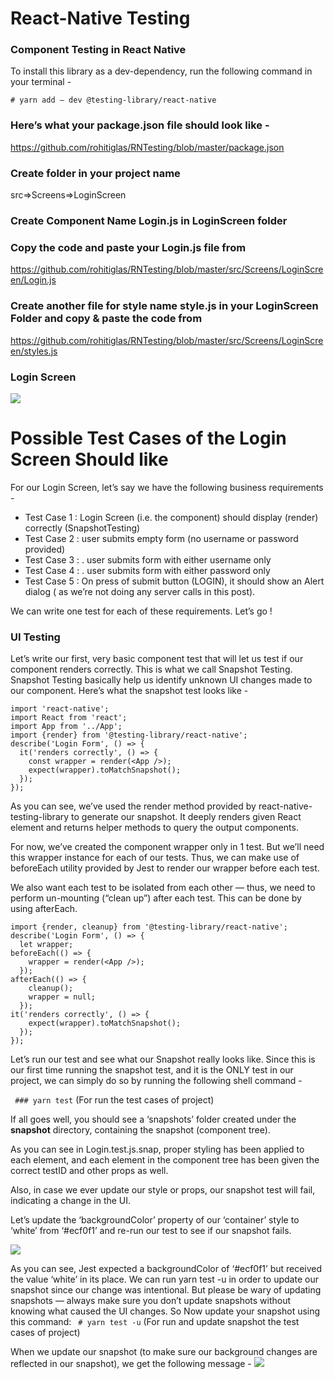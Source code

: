 <h1> React-Native Testing </h1>

### Component Testing in React Native


To install this library as a dev-dependency, run the following command in your terminal - 


``` # yarn add — dev @testing-library/react-native ```

### Here’s what your package.json file should look like - 

https://github.com/rohitiglas/RNTesting/blob/master/package.json




### Create folder in your project name
src=>Screens=>LoginScreen

### Create Component Name Login.js in LoginScreen folder

### Copy the code and paste your Login.js file from
https://github.com/rohitiglas/RNTesting/blob/master/src/Screens/LoginScreen/Login.js

### Create another file for style name style.js in your LoginScreen Folder and copy & paste the code from 
https://github.com/rohitiglas/RNTesting/blob/master/src/Screens/LoginScreen/styles.js



### Login Screen 

<img src="https://user-images.githubusercontent.com/17780617/92900801-9ea4bc00-f43d-11ea-8fdd-a63337397d9e.png" />



# Possible Test Cases of the Login Screen Should like 


For our Login Screen, let’s say we have the following business requirements -
<ul>
<li>Test Case 1 : Login Screen (i.e. the component) should display (render) correctly (SnapshotTesting)</li>
<li>Test Case 2 : user submits empty form (no username or password provided)</li>
<li>Test Case 3 : . user submits form with either username only</li>
  <li>Test Case 4 : . user submits form with either password only</li>
  <li>Test Case 5 : On press of submit button (LOGIN), it should show an Alert dialog ( as we’re not doing any server calls in this post).</li>
</ul>


We can write one test for each of these requirements.
Let’s go !

### UI Testing

Let’s write our first, very basic component test that will let us test if our component renders correctly. This is what we call Snapshot Testing.
Snapshot Testing basically help us identify unknown UI changes made to our component.
Here’s what the snapshot test looks like -
```
import 'react-native';
import React from 'react';
import App from '../App';
import {render} from '@testing-library/react-native';
describe('Login Form', () => {
  it('renders correctly', () => {
    const wrapper = render(<App />);
    expect(wrapper).toMatchSnapshot();
  });
});

```

As you can see, we’ve used the render method provided by react-native-testing-library to generate our snapshot. It deeply renders given React element and returns helper methods to query the output components.

For now, we’ve created the component wrapper only in 1 test. But we’ll need this wrapper instance for each of our tests. Thus, we can make use of beforeEach utility provided by Jest to render our wrapper before each test.

We also want each test to be isolated from each other — thus, we need to perform un-mounting (“clean up”) after each test. This can be done by using afterEach.

```
import {render, cleanup} from '@testing-library/react-native';
describe('Login Form', () => {
  let wrapper;
beforeEach(() => {
    wrapper = render(<App />);
  });
afterEach(() => {
    cleanup();
    wrapper = null;
  });
it('renders correctly', () => {
    expect(wrapper).toMatchSnapshot();
  });
});

```


Let’s run our test and see what our Snapshot really looks like. Since this is our first time running the snapshot test, and it is the ONLY test in our project, we can simply do so by running the following shell command -

```  ### yarn test ```  (For run the test cases of project)     

If all goes well, you should see a ‘snapshots’ folder created under the __snapshot__ directory, containing the snapshot (component tree).

As you can see in Login.test.js.snap, proper styling has been applied to each element, and each element in the component tree has been given the correct testID and other props as well.

Also, in case we ever update our style or props, our snapshot test will fail, indicating a change in the UI.

Let’s update the ‘backgroundColor’ property of our ‘container’ style to ‘white’ from ‘#ecf0f1’ and re-run our test to see if our snapshot fails.

<img src="https://user-images.githubusercontent.com/17780617/92904842-cfd2bb80-f440-11ea-98e1-30ac5f79ed05.png" />

As you can see, Jest expected a backgroundColor of ‘#ecf0f1’ but received the value ‘white’ in its place. We can run yarn test -u in order to update our snapshot since our change was intentional. But please be wary of updating snapshots — always make sure you don’t update snapshots without knowing what caused the UI changes.
So Now update your snapshot using this command: 
```  # yarn test -u ```   (For run and update snapshot  the test cases of project)

When we update our snapshot (to make sure our background changes are reflected in our snapshot), we get the following message -
<img src="https://user-images.githubusercontent.com/17780617/92905300-2cce7180-f441-11ea-9b28-07d76ae9845f.png" />




